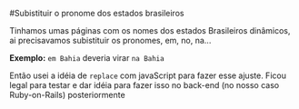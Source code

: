#Subistituir o pronome dos estados brasileiros

Tinhamos umas páginas com os nomes dos estados Brasileiros dinâmicos, ai precisavamos subistituir os pronomes, em, no, na...

**Exemplo:** ```em Bahia``` deveria virar ```na Bahia```

Então usei a idéia de ```replace``` com javaScript para fazer esse ajuste.
Ficou legal para testar e dar idéia para fazer isso no back-end (no nosso caso Ruby-on-Rails) posteriormente
